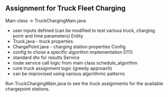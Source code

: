 Assignment for Truck Fleet Charging
-----------------------------------

Main class -> TruckChargingMain.java
  - user inputs defined (can be modified to test various truck, charging point and time parameters)
Entity
  - Truck.java - truck properties
  - ChargePoint.java - charging station properties
Config
  - config to chose a specific algorithm implementation
DTO
  - standard dto for results
Service
  - route service call logic from main class
schedule_algorithm
  - core truck assignment logic (greedy approach)
  - can be improvised using various algorithmic patterns

Run TruckChargingMain.java to see the truck assignments for the available chargepoint stations.
